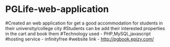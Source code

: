 # PGLife-web-application
#Created an web application for get a good accommodation for students in their university/college city
#Students can be add their interested properties in the cart and book them
#Technology used - PHP,MySQL,javascript
#hosting service - infinityfree 
#website link  - http://pgbook.epizy.com/
